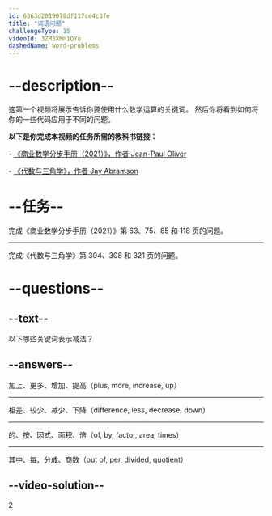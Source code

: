 ```yaml
---
id: 6363d2019078df117ce4c3fe
title: "词语问题"
challengeType: 15
videoId: 3ZM3XMn1QYo
dashedName: word-problems
---
```


# --description--

这第一个视频将展示告诉你要使用什么数学运算的关键词。 然后你将看到如何将你的一些代码应用于不同的问题。

**以下是你完成本视频的任务所需的教科书链接：**

\- <a href="https://lyryx.com/subjects/business/business-mathematics/" target="_blank" rel="noopener noreferrer nofollow">《商业数学分步手册（2021）》，作者 Jean-Paul Oliver</a>

\- <a href="https://openstax.org/details/books/algebra-and-trigonometry" target="_blank" rel="noopener noreferrer nofollow">《代数与三角学》，作者 Jay Abramson</a>

# --任务--

完成《商业数学分步手册（2021）》第 63、75、85 和 118 页的问题。

---

完成《代数与三角学》第 304、308 和 321 页的问题。

# --questions--

## --text--

以下哪些关键词表示减法？

## --answers--

加上、更多、增加、提高（plus, more, increase, up）

---

相差、较少、减少、下降（difference, less, decrease, down）

---

的、按、因式、面积、倍（of, by, factor, area, times）

---

其中、每、分成、商数（out of, per, divided, quotient）

## --video-solution--

2
